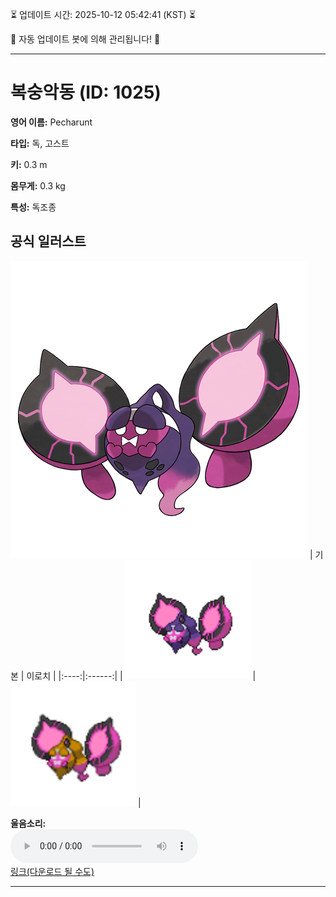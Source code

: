 
⏳ 업데이트 시간: 2025-10-12 05:42:41 (KST) ⏳

🤖 자동 업데이트 봇에 의해 관리됩니다! 🤖

---

# 복숭악동 (ID: 1025)
**영어 이름:** Pecharunt

**타입:** 독, 고스트

**키:** 0.3 m

**몸무게:** 0.3 kg

**특성:** 독조종

## 공식 일러스트
![](https://raw.githubusercontent.com/PokeAPI/sprites/master/sprites/pokemon/other/official-artwork/1025.png)
| 기본 | 이로치 |
|:----:|:------:|
| <img src="https://raw.githubusercontent.com/PokeAPI/sprites/master/sprites/pokemon/1025.png" width="200"> | <img src="https://raw.githubusercontent.com/PokeAPI/sprites/master/sprites/pokemon/shiny/1025.png" width="200"> |

**울음소리:**<br><audio controls src="https://raw.githubusercontent.com/PokeAPI/cries/main/cries/pokemon/latest/1025.ogg"></audio><br> [링크(다운로드 될 수도)](https://raw.githubusercontent.com/PokeAPI/cries/main/cries/pokemon/latest/1025.ogg)


---
